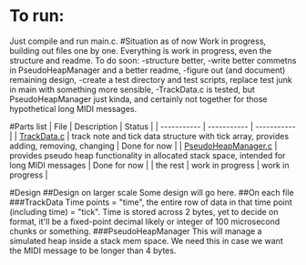 # To run:
Just compile and run main.c.
#Situation as of now
Work in progress, building out files one by one.
Everything is work in progress, even the structure and readme.
To do soon:
-structure better,
-write better commetns in PseudoHeapManager and a better readme,
-figure out (and document) remaining design,
-create a test directory and test scripts, replace test junk in main with something more sensible,
-TrackData.c is tested, but PseudoHeapManager just kinda, and certainly not together for those hypothetical long MIDI messages.

#Parts list
| File | Description | Status |
| ----------- | ----------- | ----------- |
| [TrackData.c](#trackdata) | track note and tick data structure with tick array, provides adding, removing, changing | Done for now |
| [PseudoHeapManager.c](#PseudoHeapManager) | provides pseudo heap functionality in allocated stack space, intended for long MIDI messages | Done for now |
| the rest | work in progress | work in progress |


#Design
##Design on larger scale
Some design will go here.
##On each file 
###TrackData
Time points = "time", the entire row of data in that time point (including time) = "tick".
Time is stored across 2 bytes, yet to decide on format, it'll be a fixed-point decimal likely or integer of 100 microsecond chunks or something. 
###PseudoHeapManager
This will manage a simulated heap inside a stack mem space. We need this in case we want the MIDI message to be longer than 4 bytes. 